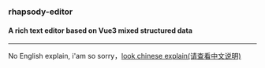 ### rhapsody-editor

#### A rich text editor based on Vue3 mixed structured data

---

No English explain, i'am so sorry，[look chinese explain(请查看中文说明)](./README.md)
